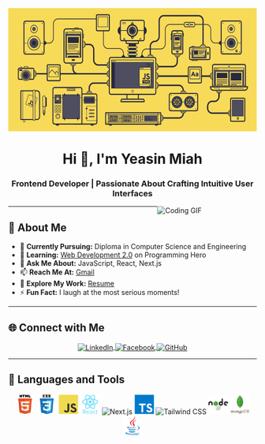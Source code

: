 <img align="center" width="100%" height="250px" alt="Coding GIF" src="/twahanurGithubBG.gif">  

<h1 align="center">Hi 👋, I'm Yeasin Miah</h1> 
<h3 align="center">Frontend Developer | Passionate About Crafting Intuitive User Interfaces</h3>  

<img align="right" alt="Coding GIF" width="40%" src="/twahanurGithub.gif">

---

## 💫 About Me
- 🔭 **Currently Pursuing:** Diploma in Computer Science and Engineering  
- 🌱 **Learning:** [Web Development 2.0](https://web.programming-hero.com/) on Programming Hero  
- 💬 **Ask Me About:** JavaScript, React, Next.js  
- 📫 **Reach Me At:** [Gmail](mailto:yeasinmiah1272001@gmail.com)  
- 📄 **Explore My Work:** [Resume](https://yeasinportfolio.vercel.app)  
- ⚡ **Fun Fact:** I laugh at the most serious moments!  

---

## 🌐 Connect with Me 
<p align="center">
  <a href="https://www.linkedin.com/in/yeasin-miah-198b5829a/" target="_blank">
    <img align="center" src="https://raw.githubusercontent.com/rahuldkjain/github-profile-readme-generator/master/src/images/icons/Social/linked-in-alt.svg" alt="LinkedIn" height="30" width="40" />
  </a>
  <a href="https://www.facebook.com/ysm.yasin.5" target="_blank">
    <img align="center" src="https://raw.githubusercontent.com/rahuldkjain/github-profile-readme-generator/master/src/images/icons/Social/facebook.svg" alt="Facebook" height="30" width="40" />
  </a>
  <a href="https://github.com/noorjsdivs" target="_blank">
    <img align="center" src="https://raw.githubusercontent.com/rahuldkjain/github-profile-readme-generator/master/src/images/icons/Social/github.svg" alt="GitHub" height="30" width="40" />
  </a>
</p>

---

## 🚀 Languages and Tools 
<p align="center">  
  <img src="https://raw.githubusercontent.com/devicons/devicon/master/icons/html5/html5-original-wordmark.svg" alt="HTML5" width="40" height="40" />
  <img src="https://raw.githubusercontent.com/devicons/devicon/master/icons/css3/css3-original-wordmark.svg" alt="CSS3" width="40" height="40" />
  <img src="https://raw.githubusercontent.com/devicons/devicon/master/icons/javascript/javascript-original.svg" alt="JavaScript" width="40" height="40" />
  <img src="https://raw.githubusercontent.com/devicons/devicon/master/icons/react/react-original-wordmark.svg" alt="React" width="40" height="40" />
  <img src="https://cdn.worldvectorlogo.com/logos/nextjs-2.svg" alt="Next.js" width="40" height="40" />
  <img src="https://raw.githubusercontent.com/devicons/devicon/master/icons/typescript/typescript-original.svg" alt="TypeScript" width="40" height="40" />
  <img src="https://www.vectorlogo.zone/logos/tailwindcss/tailwindcss-icon.svg" alt="Tailwind CSS" width="40" height="40" />
  <img src="https://raw.githubusercontent.com/devicons/devicon/master/icons/nodejs/nodejs-original-wordmark.svg" alt="Node.js" width="40" height="40" />
  <img src="https://raw.githubusercontent.com/devicons/devicon/master/icons/mongodb/mongodb-original-wordmark.svg" alt="MongoDB" width="40" height="40" />
  <img src="https://raw.githubusercontent.com/devicons/devicon/master/icons/java/java-original.svg" alt="Java" width="40" height="40" />
</p>



